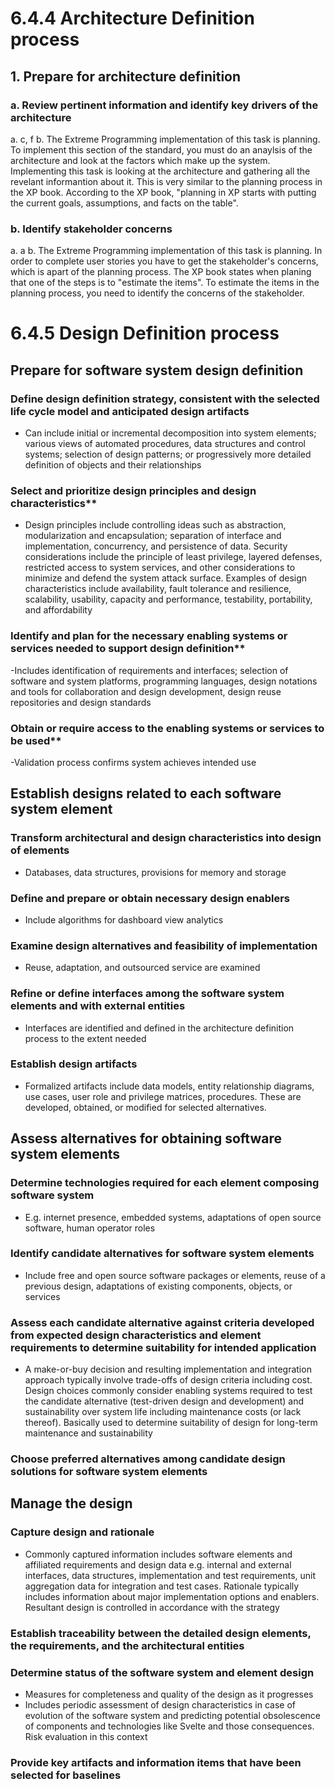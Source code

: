# 6.4.4 Architecture Definition process
## 1. Prepare for architecture definition
### a. Review pertinent information and identify key drivers of the architecture
a. c, f
b. The Extreme Programming implementation of this task is planning. To implement this section of the standard, you must do an anaylsis of the architecture and look at the factors which make up the system. Implementing this task is looking at the architecture and gathering all the revelant informantion about it. This is very similar to the planning process in the XP book. According to the XP book, "planning in XP starts with putting the current goals, assumptions, and facts on the table". 
### b. Identify stakeholder concerns
a. a
b. The Extreme Programming implementation of this task is planning. In order to complete user stories you have to get the stakeholder's concerns, which is apart of the planning process. The XP book states when planing that one of the steps is to "estimate the items". To estimate the items in the planning process, you need to identify the concerns of the stakeholder.
###
# 6.4.5 Design Definition process
## Prepare for software system design definition
### Define design definition strategy, consistent with the selected life cycle model and anticipated design artifacts
- Can include initial or incremental decomposition into system elements; various views of automated procedures, data structures and control systems; selection of design patterns; or progressively more detailed definition of objects and their relationships
### Select and prioritize design principles and design characteristics** 
- Design principles include controlling ideas such as abstraction, modularization and encapsulation; separation of interface and implementation, concurrency, and persistence of data. Security considerations include the principle of least privilege, layered defenses, restricted access to system services, and other considerations to minimize and defend the system attack surface. Examples of design characteristics include availability, fault tolerance and resilience, scalability, usability, capacity and performance, testability, portability, and affordability
### Identify and plan for the necessary enabling systems or services needed to support design definition**
-Includes identification of requirements and interfaces; selection of software and system platforms, programming languages, design notations and tools for collaboration and design development, design reuse repositories and design standards
### Obtain or require access to the enabling systems or services to be used**
-Validation process confirms system achieves intended use

## Establish designs related to each software system element
### Transform architectural and design characteristics into design of elements
- Databases, data structures, provisions for memory and storage
### Define and prepare or obtain necessary design enablers
- Include algorithms for dashboard view analytics
### Examine design alternatives and feasibility of implementation
- Reuse, adaptation, and outsourced service are examined
### Refine or define interfaces among the software system elements and with external entities
- Interfaces are identified and defined in the architecture definition process to the extent needed
### Establish design artifacts
- Formalized artifacts include data models, entity relationship diagrams, use cases, user role and privilege matrices, procedures. These are developed, obtained, or modified for selected alternatives.

## Assess alternatives for obtaining software system elements
### Determine technologies required for each element composing software system
- E.g. internet presence, embedded systems, adaptations of open source software, human operator roles
### Identify candidate alternatives for software system elements
- Include free and open source software packages or elements, reuse of a previous design, adaptations of existing components, objects, or services
### Assess each candidate alternative against criteria developed from expected design characteristics and element requirements to determine suitability for intended application
- A make-or-buy decision and resulting implementation and integration approach typically involve trade-offs of design criteria including cost. Design choices commonly consider enabling systems required to test the candidate alternative (test-driven design and development) and sustainability over system life including maintenance costs (or lack thereof). Basically used to determine suitability of design for long-term maintenance and sustainability
### Choose preferred alternatives among candidate design solutions for software system elements
## Manage the design
### Capture design and rationale
- Commonly captured information includes software elements and affiliated requirements and design data e.g. internal and external interfaces, data structures, implementation and test requirements, unit aggregation data for integration and test cases. Rationale typically includes information about major implementation options and enablers. Resultant design is controlled in accordance with the strategy
### Establish traceability between the detailed design elements, the requirements, and the architectural entities
### Determine status of the software system and element design
- Measures for completeness and quality of the design as it progresses
- Includes periodic assessment of design characteristics in case of evolution of the software system and predicting potential obsolescence of components and technologies like Svelte and those consequences. Risk evaluation in this context
### Provide key artifacts and information items that have been selected for baselines

